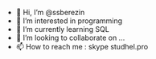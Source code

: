 - 👋 Hi, I’m @ssberezin
- 👀 I’m interested in programming
- 🌱 I’m currently learning SQL
- 💞️ I’m looking to collaborate on ...
- 📫 How to reach me : skype studhel.pro

<!---
ssberezin/ssberezin is a ✨ special ✨ repository because its `README.md` (this file) appears on your GitHub profile.
You can click the Preview link to take a look at your changes.
--->
